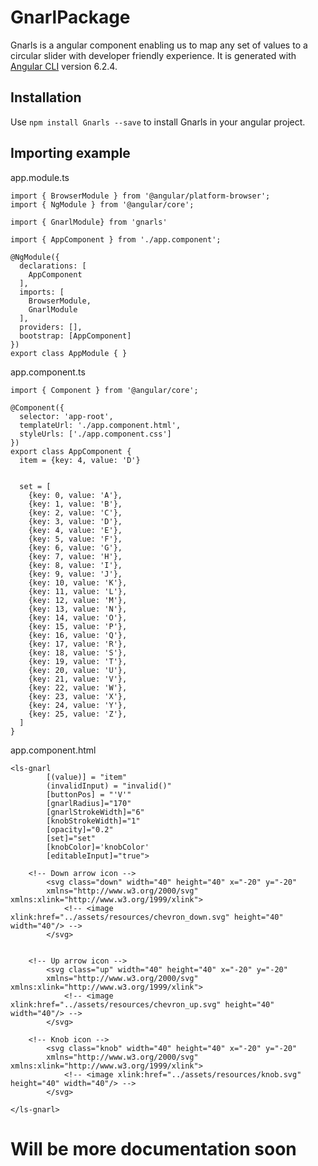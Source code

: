 # GnarlPackage

Gnarls is a angular component enabling us to map any set of values to a circular slider with developer friendly experience. It is generated with [Angular CLI](https://github.com/angular/angular-cli) version 6.2.4.

## Installation

Use `npm install Gnarls --save` to install Gnarls in your angular project.

## Importing example
app.module.ts
```
import { BrowserModule } from '@angular/platform-browser';
import { NgModule } from '@angular/core';

import { GnarlModule} from 'gnarls'

import { AppComponent } from './app.component';

@NgModule({
  declarations: [
    AppComponent
  ],
  imports: [
    BrowserModule,
    GnarlModule
  ],
  providers: [],
  bootstrap: [AppComponent]
})
export class AppModule { }

```
app.component.ts
```
import { Component } from '@angular/core';

@Component({
  selector: 'app-root',
  templateUrl: './app.component.html',
  styleUrls: ['./app.component.css']
})
export class AppComponent {
  item = {key: 4, value: 'D'}
  
  
  set = [
    {key: 0, value: 'A'},
    {key: 1, value: 'B'},
    {key: 2, value: 'C'},
    {key: 3, value: 'D'},
    {key: 4, value: 'E'},
    {key: 5, value: 'F'},
    {key: 6, value: 'G'},
    {key: 7, value: 'H'},
    {key: 8, value: 'I'},
    {key: 9, value: 'J'},
    {key: 10, value: 'K'},
    {key: 11, value: 'L'},
    {key: 12, value: 'M'},
    {key: 13, value: 'N'},
    {key: 14, value: 'O'},
    {key: 15, value: 'P'},
    {key: 16, value: 'Q'},
    {key: 17, value: 'R'},
    {key: 18, value: 'S'},
    {key: 19, value: 'T'},
    {key: 20, value: 'U'},
    {key: 21, value: 'V'},
    {key: 22, value: 'W'},
    {key: 23, value: 'X'},
    {key: 24, value: 'Y'},
    {key: 25, value: 'Z'},
  ]
}
```
app.component.html
```
<ls-gnarl
		[(value)] = "item"
		(invalidInput) = "invalid()"
		[buttonPos] = "'V'"
		[gnarlRadius]="170"
		[gnarlStrokeWidth]="6"
		[knobStrokeWidth]="1"
		[opacity]="0.2"
		[set]="set"
		[knobColor]='knobColor'
		[editableInput]="true">

	<!-- Down arrow icon -->
		<svg class="down" width="40" height="40" x="-20" y="-20"
		xmlns="http://www.w3.org/2000/svg" xmlns:xlink="http://www.w3.org/1999/xlink">       
			<!-- <image xlink:href="../assets/resources/chevron_down.svg" height="40" width="40"/> -->
		</svg>
	

	<!-- Up arrow icon -->
		<svg class="up" width="40" height="40" x="-20" y="-20"
		xmlns="http://www.w3.org/2000/svg" xmlns:xlink="http://www.w3.org/1999/xlink">       
			<!-- <image xlink:href="../assets/resources/chevron_up.svg" height="40" width="40"/> -->
		</svg>

	<!-- Knob icon -->
		<svg class="knob" width="40" height="40" x="-20" y="-20"
		xmlns="http://www.w3.org/2000/svg" xmlns:xlink="http://www.w3.org/1999/xlink">       
			<!-- <image xlink:href="../assets/resources/knob.svg" height="40" width="40"/> -->
		</svg>

</ls-gnarl>
```
#
# Will be more documentation soon